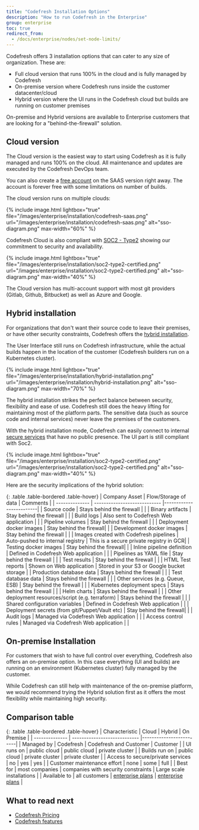 ```yaml
---
title: "Codefresh Installation Options"
description: "How to run Codefresh in the Enterprise"
group: enterprise
toc: true
redirect_from:
  - /docs/enterprise/nodes/set-node-limits/
---
```

Codefresh offers 3 installation options that can cater to any size of organization. These are:

* Full cloud version that runs 100% in the cloud and is fully managed by Codefresh
* On-premise version where Codefresh runs inside the customer datacenter/cloud
* Hybrid version where the UI runs in the Codefresh cloud but builds are running on customer premises

On-premise and Hybrid versions are available to Enterprise customers that are looking for a "behind-the-firewall" solution.



## Cloud version 

The Cloud version is the easiest way to start using Codefresh as it is fully managed and runs 100% on the cloud. All maintenance and updates
are executed by the Codefresh DevOps team.

You can also create a [free account]({{site.baseurl}}/docs/getting-started/create-a-codefresh-account/) on the SAAS version right away. The account is forever free with some limitations
on number of builds.

The cloud version runs on multiple clouds:

{% include image.html
  lightbox="true"
  file="/images/enterprise/installation/codefresh-saas.png"
  url="/images/enterprise/installation/codefresh-saas.png"
  alt="sso-diagram.png"
  max-width="60%"
    %}

Codefresh Cloud is also compliant with [SOC2 - Type2](https://www.aicpa.org/SOC) showing our commitment to security and availability.

{% include image.html
  lightbox="true"
  file="/images/enterprise/installation/soc2-type2-certified.png"
  url="/images/enterprise/installation/soc2-type2-certified.png"
  alt="sso-diagram.png"
  max-width="40%"
    %}    

The Cloud version has multi-account support with most git providers (Gitlab, Github, Bitbucket) as well as Azure and Google.


## Hybrid installation

For organizations that don't want their source code to leave their premises, or have other security constraints, Codefresh offers the [hybrid installation]({{site.baseurl}}/docs/enterprise/behind-the-firewall/).

The User Interface still runs on Codefresh infrastructure, while the actual builds happen in the location of the customer (Codefresh builders run on a Kubernetes cluster).

{% include image.html
  lightbox="true"
  file="/images/enterprise/installation/hybrid-installation.png"
  url="/images/enterprise/installation/hybrid-installation.png"
  alt="sso-diagram.png"
  max-width="70%"
    %}    


The hybrid installation strikes the perfect balance between security, flexibility and ease of use. Codefresh still does the heavy lifting for maintaining most of the platform parts. The sensitive data (such as source code and internal services) never leave the premises of the customers.

With the hybrid installation mode, Codefresh can easily connect to internal [secure services]({{site.baseurl}}/docs/enterprise/behind-the-firewall/#using-secure-services-in-your-pipelines) that have no public presence.
The UI part is still compliant with Soc2.

{% include image.html
  lightbox="true"
  file="/images/enterprise/installation/soc2-type2-certified.png"
  url="/images/enterprise/installation/soc2-type2-certified.png"
  alt="sso-diagram.png"
  max-width="40%"
    %}    

Here are the security implications of the hybrid solution:

{: .table .table-bordered .table-hover}
| Company Asset          | Flow/Storage of data                 | Comments                  |
| -------------- | ---------------------------- |-------------------------|
| Source code       | Stays behind the firewall | |
| Binary artifacts  | Stay behind the firewall |   |
| Build logs        | Also sent to Codefresh Web application |  |
| Pipeline volumes   | Stay behind the firewall | |
| Deployment docker images | Stay behind the firewall|  |
| Development docker images | Stay behind the firewall | |
| Images created with Codefresh pipelines | Auto-pushed to internal registry | This is a secure private registry in GCR|
| Testing docker images | Stay behind the firewall|  |
| Inline pipeline definition | Defined in Codefresh Web application |  |
| Pipelines as YAML file | Stay behind the firewall |  |
| Test results | Stay behind the firewall | | 
| HTML Test reports | Shown on Web application |  Stored in your S3 or Google bucket storage  |
| Production database data | Stays behind the firewall | |
| Test database data | Stays behind the firewall | |
| Other services (e.g. Queue, ESB) | Stay behind the firewall | |
| Kubernetes deployment specs | Stays behind the firewall | |
| Helm charts | Stays behind the firewall | |
| Other deployment resources/script (e.g. terraform) | Stays behind the firewall | |
| Shared configuration variables | Defined in Codefresh Web application |  |
| Deployment secrets (from git/Puppet/Vault etc) | Stay behind the firewall|  |
| Audit logs | Managed via Codefresh Web application |  |
| Access control rules | Managed via Codefresh Web application | |



## On-premise Installation    

For customers that wish to have full control over everything, Codefresh also offers an on-premise option. In this case everything (UI and builds) are running on an environment (Kubernetes cluster) fully managed by the customer.

While Codefresh can still help with maintenance of the on-premise platform, we would recommend trying the Hybrid solution first as it offers the most flexibility while maintaining high security.

## Comparison table

{: .table .table-bordered .table-hover}
| Characteristic      | Cloud | Hybrid | On Premise                   |
| -------------- | ---------------------------- |-------------------------|
| Managed by     | Codefresh | Codefresh and Customer | Customer |
| UI runs on  | public cloud | public cloud | private cluster |
| Builds run on | public cloud | private cluster | private cluster |
| Access to secure/private services | no | yes | yes |
| Customer maintenance effort | none | some | full |
| Best for | most companies | companies with security constraints | Large scale installations |
| Available to | all customers | [enterprise plans](https://codefresh.io/contact-us/) | [enterprise plans](https://codefresh.io/contact-us/) |


## What to read next

* [Codefresh Pricing](https://codefresh.io/pricing/)
* [Codefresh features](https://codefresh.io/features/)
